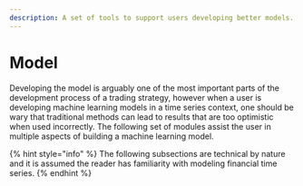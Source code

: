 ```yaml
---
description: A set of tools to support users developing better models.
---
```


# Model

Developing the model is arguably one of the most important parts of the development process of a trading strategy, however when a user is developing machine learning models in a time series context, one should be wary that traditional methods can lead to results that are too optimistic when used incorrectly. The following set of modules assist the user in multiple aspects of building a machine learning model.

{% hint style="info" %}
The following subsections are technical by nature and it is assumed the reader has familiarity with modeling financial time series.
{% endhint %}

